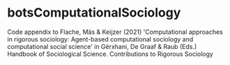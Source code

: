 # botsComputationalSociology
Code appendix to Flache, Mäs &amp; Keijzer (2021) 'Computational approaches in rigorous sociology: Agent-based computational sociology and computational social science' in Gërxhani, De Graaf &amp; Raub (Eds.) Handbook of Sociological Science. Contributions to Rigorous Sociology
